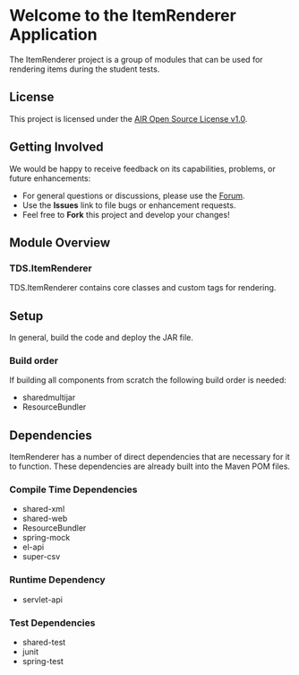 # Welcome to the ItemRenderer Application

The ItemRenderer project is a group of modules that can be used for rendering items during the student tests.


## License ##
This project is licensed under the [AIR Open Source License v1.0](http://www.smarterapp.org/documents/American_Institutes_for_Research_Open_Source_Software_License.pdf).

## Getting Involved ##
We would be happy to receive feedback on its capabilities, problems, or future enhancements:

* For general questions or discussions, please use the [Forum](http://forum.opentestsystem.org/viewforum.php?f=9).
* Use the **Issues** link to file bugs or enhancement requests.
* Feel free to **Fork** this project and develop your changes!

## Module Overview

### TDS.ItemRenderer

   TDS.ItemRenderer contains core classes and custom tags for rendering.  


## Setup
In general, build the code and deploy the JAR file.


### Build order

If building all components from scratch the following build order is needed:

* sharedmultijar
* ResourceBundler


## Dependencies
ItemRenderer has a number of direct dependencies that are necessary for it to function.  These dependencies are already built into the Maven POM files.

### Compile Time Dependencies

* shared-xml
* shared-web
* ResourceBundler
* spring-mock
* el-api
* super-csv


### Runtime Dependency

* servlet-api

### Test Dependencies
* shared-test
* junit
* spring-test